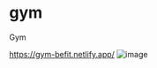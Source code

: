 # gym
Gym


https://gym-befit.netlify.app/
![image](https://user-images.githubusercontent.com/121459925/232641601-08cf1985-b099-4e46-ba83-19f857e22169.png)

